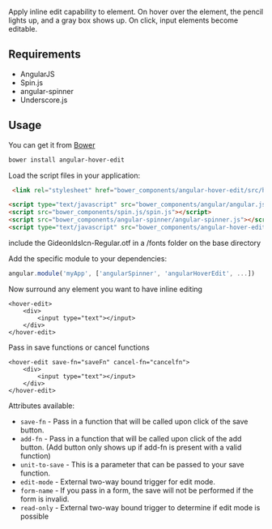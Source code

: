 
Apply inline edit capability to element. On hover over the element, the pencil lights up, and a gray box shows up. On click, input elements become editable.

## Requirements

- AngularJS
- Spin.js
- angular-spinner
- Underscore.js

## Usage


You can get it from [Bower](http://bower.io/)

```sh
bower install angular-hover-edit
```

Load the script files in your application:

```html
 <link rel="stylesheet" href="bower_components/angular-hover-edit/src/hover-edit.css">

<script type="text/javascript" src="bower_components/angular/angular.js"></script>
<script src="bower_components/spin.js/spin.js"></script>
<script src="bower_components/angular-spinner/angular-spinner.js"></script>
<script type="text/javascript" src="bower_components/angular-hover-edit/src/angular-hover-edit-dx.min.js"></script>
```
include the GideonldsIcn-Regular.otf in a /fonts folder on the base directory

Add the specific module to your dependencies:

```javascript
angular.module('myApp', ['angularSpinner', 'angularHoverEdit', ...])
```

Now surround any element you want to have inline editing

```
<hover-edit>
    <div>
        <input type="text"></input>
    </div>
</hover-edit>
```

Pass in save functions or cancel functions
```
<hover-edit save-fn="saveFn" cancel-fn="cancelfn">
    <div>
        <input type="text"></input>
    </div>
</hover-edit>
```

Attributes available:
* `save-fn` - Pass in a function that will be called upon click of the save button.
* `add-fn` - Pass in a function that will be called upon click of the add button. (Add button only shows up if add-fn is present with a valid function)
* `unit-to-save` - This is a parameter that can be passed to your save function.
* `edit-mode` - External two-way bound trigger for edit mode.
* `form-name` - If you pass in a form, the save will not be performed if the form is invalid.
* `read-only` - External two-way bound trigger to determine if edit mode is possible